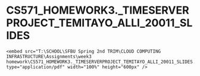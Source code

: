 # CS571_HOMEWORK3._TIMESERVERPROJECT_TEMITAYO_ALLI_20011_SLIDES
<!DOCTYPE html>
<html>
<head>
    <title>PDF Display</title>
</head>
<body>

    <embed src="T:\SCHOOL\SFBU Spring 2nd TRIM\CLOUD COMPUTING INFRASTRUCTURE\Assignments\week3 homework\CS571_HOMEWORK3._TIMESERVERPROJECT_TEMITAYO_ALLI_20011_SLIDES.pdf" type="application/pdf" width="100%" height="600px" />

</body>
</html>


